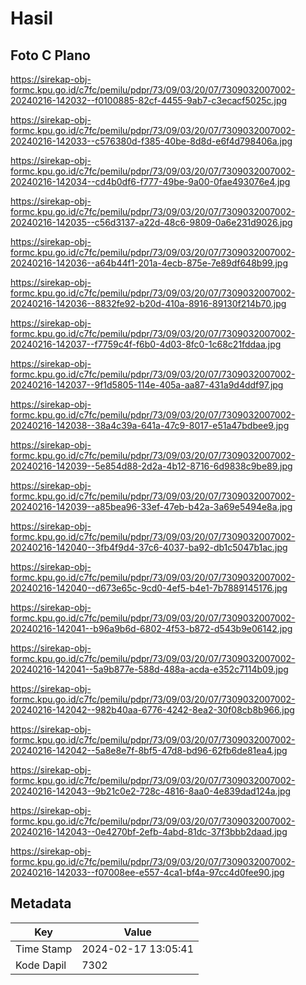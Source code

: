 # Hasil

## Foto C Plano

https://sirekap-obj-formc.kpu.go.id/c7fc/pemilu/pdpr/73/09/03/20/07/7309032007002-20240216-142032--f0100885-82cf-4455-9ab7-c3ecacf5025c.jpg

https://sirekap-obj-formc.kpu.go.id/c7fc/pemilu/pdpr/73/09/03/20/07/7309032007002-20240216-142033--c576380d-f385-40be-8d8d-e6f4d798406a.jpg

https://sirekap-obj-formc.kpu.go.id/c7fc/pemilu/pdpr/73/09/03/20/07/7309032007002-20240216-142034--cd4b0df6-f777-49be-9a00-0fae493076e4.jpg

https://sirekap-obj-formc.kpu.go.id/c7fc/pemilu/pdpr/73/09/03/20/07/7309032007002-20240216-142035--c56d3137-a22d-48c6-9809-0a6e231d9026.jpg

https://sirekap-obj-formc.kpu.go.id/c7fc/pemilu/pdpr/73/09/03/20/07/7309032007002-20240216-142036--a64b44f1-201a-4ecb-875e-7e89df648b99.jpg

https://sirekap-obj-formc.kpu.go.id/c7fc/pemilu/pdpr/73/09/03/20/07/7309032007002-20240216-142036--8832fe92-b20d-410a-8916-89130f214b70.jpg

https://sirekap-obj-formc.kpu.go.id/c7fc/pemilu/pdpr/73/09/03/20/07/7309032007002-20240216-142037--f7759c4f-f6b0-4d03-8fc0-1c68c21fddaa.jpg

https://sirekap-obj-formc.kpu.go.id/c7fc/pemilu/pdpr/73/09/03/20/07/7309032007002-20240216-142037--9f1d5805-114e-405a-aa87-431a9d4ddf97.jpg

https://sirekap-obj-formc.kpu.go.id/c7fc/pemilu/pdpr/73/09/03/20/07/7309032007002-20240216-142038--38a4c39a-641a-47c9-8017-e51a47bdbee9.jpg

https://sirekap-obj-formc.kpu.go.id/c7fc/pemilu/pdpr/73/09/03/20/07/7309032007002-20240216-142039--5e854d88-2d2a-4b12-8716-6d9838c9be89.jpg

https://sirekap-obj-formc.kpu.go.id/c7fc/pemilu/pdpr/73/09/03/20/07/7309032007002-20240216-142039--a85bea96-33ef-47eb-b42a-3a69e5494e8a.jpg

https://sirekap-obj-formc.kpu.go.id/c7fc/pemilu/pdpr/73/09/03/20/07/7309032007002-20240216-142040--3fb4f9d4-37c6-4037-ba92-db1c5047b1ac.jpg

https://sirekap-obj-formc.kpu.go.id/c7fc/pemilu/pdpr/73/09/03/20/07/7309032007002-20240216-142040--d673e65c-9cd0-4ef5-b4e1-7b7889145176.jpg

https://sirekap-obj-formc.kpu.go.id/c7fc/pemilu/pdpr/73/09/03/20/07/7309032007002-20240216-142041--b96a9b6d-6802-4f53-b872-d543b9e06142.jpg

https://sirekap-obj-formc.kpu.go.id/c7fc/pemilu/pdpr/73/09/03/20/07/7309032007002-20240216-142041--5a9b877e-588d-488a-acda-e352c7114b09.jpg

https://sirekap-obj-formc.kpu.go.id/c7fc/pemilu/pdpr/73/09/03/20/07/7309032007002-20240216-142042--982b40aa-6776-4242-8ea2-30f08cb8b966.jpg

https://sirekap-obj-formc.kpu.go.id/c7fc/pemilu/pdpr/73/09/03/20/07/7309032007002-20240216-142042--5a8e8e7f-8bf5-47d8-bd96-62fb6de81ea4.jpg

https://sirekap-obj-formc.kpu.go.id/c7fc/pemilu/pdpr/73/09/03/20/07/7309032007002-20240216-142043--9b21c0e2-728c-4816-8aa0-4e839dad124a.jpg

https://sirekap-obj-formc.kpu.go.id/c7fc/pemilu/pdpr/73/09/03/20/07/7309032007002-20240216-142043--0e4270bf-2efb-4abd-81dc-37f3bbb2daad.jpg

https://sirekap-obj-formc.kpu.go.id/c7fc/pemilu/pdpr/73/09/03/20/07/7309032007002-20240216-142033--f07008ee-e557-4ca1-bf4a-97cc4d0fee90.jpg


## Metadata

| Key        | Value               |
| ---------- | ------------------- |
| Time Stamp | 2024-02-17 13:05:41 |
| Kode Dapil | 7302                |



